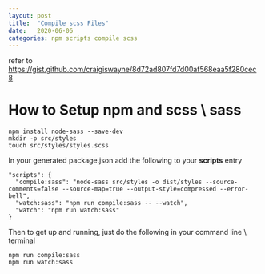 ```yaml
---
layout: post
title:  "Compile scss Files"
date:   2020-06-06
categories: npm scripts compile scss
---
```


refer to https://gist.github.com/craigiswayne/8d72ad807fd7d00af568eaa5f280cec8

# How to Setup npm and scss \ sass
```
npm install node-sass --save-dev
mkdir -p src/styles
touch src/styles/styles.scss
```

In your generated package.json add the following to your **scripts** entry

```
"scripts": {
  "compile:sass": "node-sass src/styles -o dist/styles --source-comments=false --source-map=true --output-style=compressed --error-bell",
  "watch:sass": "npm run compile:sass -- --watch",  
  "watch": "npm run watch:sass"
}
```

Then to get up and running, just do the following in your command line \ terminal

```
npm run compile:sass
npm run watch:sass
```
